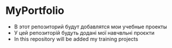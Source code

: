 # MyPortfolio
- В этот репозиторий будут добавлятся мои учебные проекты
- У цей репозиторій будуть додані мої навчвльні проєкти
- In this repository will be added my training projects
